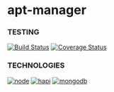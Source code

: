 # apt-manager

### TESTING

[![Build Status](https://travis-ci.org/lifepupil/apt-manager.svg?branch=master)](https://travis-ci.org/lifepupil/apt-manager)
[![Coverage Status](https://coveralls.io/repos/lifepupil/apt-manager/badge.svg?branch=master)](https://coveralls.io/r/lifepupil/apt-manager?branch=master)


### TECHNOLOGIES

[![node](https://img.shields.io/badge/node-0.12.x-orange.svg)](https://nodejs.org/)
[![hapi](https://img.shields.io/badge/hapi-8.4.0-red.svg)](http://hapijs.com/)
[![mongodb](https://img.shields.io/badge/mongodb-3.0.2-yellow.svg)](http://www.mongodb.org/)

